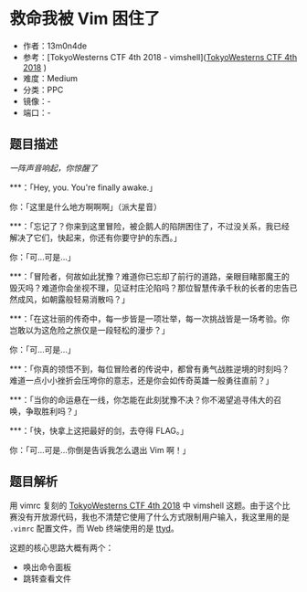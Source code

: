 # 救命我被 Vim 困住了

- 作者：13m0n4de
- 参考：\[TokyoWesterns CTF 4th 2018 - vimshell\]([TokyoWesterns CTF 4th 2018](https://ctftime.org/event/651) )
- 难度：Medium
- 分类：PPC
- 镜像：-
- 端口：-

## 题目描述

*一阵声音响起，你惊醒了*

\*\*\*：「Hey, you. You're finally awake.」

你：「这里是什么地方啊啊啊」（派大星音）

\*\*\*：「忘记了？你来到这里冒险，被企鹅人的陷阱困住了，不过没关系，我已经解决了它们，快起来，你还有你要守护的东西。」

你：「可...可是...」

\*\*\*：「冒险者，何故如此犹豫？难道你已忘却了前行的道路，亲眼目睹那魔王的毁灭吗？难道你会坐视不理，见证村庄沦陷吗？那位智慧传承千秋的长者的忠告已然成风，如朝露般轻易消散吗？」

\*\*\*：「在这壮丽的传奇中，每一步皆是一项壮举，每一次挑战皆是一场考验。你岂敢以为这危险之旅仅是一段轻松的漫步？」

你：「可...可是...」

\*\*\*：「你真的领悟不到，每位冒险者的传说中，都曾有勇气战胜逆境的时刻吗？难道一点小小挫折会压垮你的意志，还是你会如传奇英雄一般勇往直前？」

\*\*\*：「当你的命运悬在一线，你怎能在此刻犹豫不决？你不渴望追寻伟大的召唤，争取胜利吗？」

\*\*\*：「快，快拿上这把最好的剑，去夺得 FLAG。」

你：「可...可是...你倒是告诉我怎么退出 Vim 啊！」

## 题目解析

用 vimrc 复刻的 [TokyoWesterns CTF 4th 2018](https://ctftime.org/event/651) 中 vimshell 这题。由于这个比赛没有开放源代码，我也不清楚它使用了什么方式限制用户输入，我这里用的是 `.vimrc` 配置文件，而 Web 终端使用的是 [ttyd](https://github.com/tsl0922/ttyd)。

这题的核心思路大概有两个：

- 唤出命令面板
- 跳转查看文件

